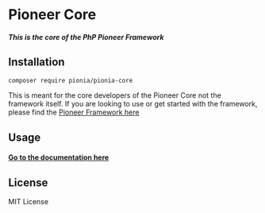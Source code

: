 # Pioneer Core

##### This is the core of the PhP Pioneer Framework


## Installation

```bash
composer require pionia/pionia-core
```
This is meant for the core developers of the Pioneer Core not the framework itself.
If you are looking to use or get started with the framework, please find the [Pioneer Framework here](https://github.com/JetPhp-project/JetPhp-Framework.git)

## Usage

#### [Go to the documentation here](https://pioniaphp-project.github.io/PioniaCore/)

## License
MIT License
